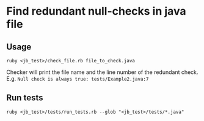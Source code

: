 # Find redundant null-checks in java file

## Usage

```shell
ruby <jb_test>/check_file.rb file_to_check.java
```

Checker will print the file name and the line number of the redundant check.
E.g. `Null check is always true: tests/Example2.java:7`

## Run tests
```shell
ruby <jb_test>/tests/run_tests.rb --glob "<jb_test>/tests/*.java"
```
~~~~